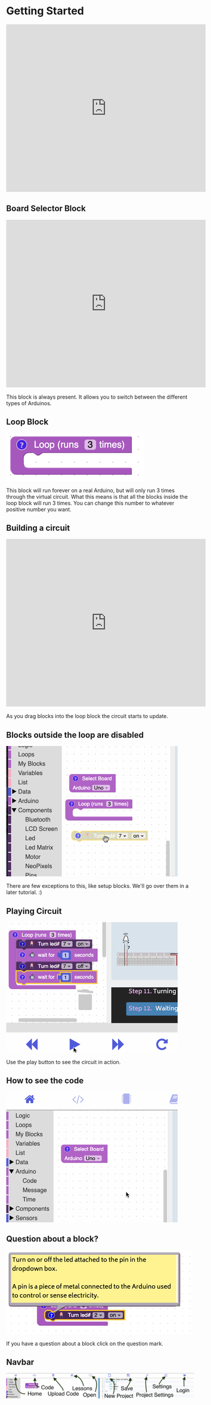 # Getting Started

<iframe width="535" height="450" src="https://www.youtube.com/embed/F-NO5-mIGvQ?rel=0"  frameborder="0" allow="accelerometer; autoplay; clipboard-write; encrypted-media; gyroscope; picture-in-picture" allowfullscreen></iframe>

## Board Selector Block

<iframe width="535" height="450" src="https://www.youtube.com/embed/LiecZECeiXg?rel=0"  frameborder="0" allow="accelerometer; autoplay; clipboard-write; encrypted-media; gyroscope; picture-in-picture" allowfullscreen></iframe>

This block is always present. It allows you to switch between the different types of Arduinos.

## Loop Block

![loop](assets/getting-started/loop.png)

This block will run forever on a real Arduino, but will only run 3 times through the virtual circuit. What this means is that all the blocks inside the loop block will run 3 times. You can change this number to whatever positive number you want.

## Building a circuit

<iframe width="535" height="450" src="https://www.youtube.com/embed/SXRAHp0-yEA?rel=0"  frameborder="0" allow="accelerometer; autoplay; clipboard-write; encrypted-media; gyroscope; picture-in-picture" allowfullscreen></iframe>

As you drag blocks into the loop block the circuit starts to update.

## Blocks outside the loop are disabled

![add blocks](assets/getting-started/disabled_blocks.gif)

There are few exceptions to this, like setup blocks. We'll go over them in a later tutorial. :)

## Playing Circuit

![playing code](assets/getting-started/playing_circuit.gif)

Use the play button to see the circuit in action.

## How to see the code

![seeing code](assets/getting-started/seeing_arduino_code.gif)

## Question about a block?

![help](assets/getting-started/help.png)

If you have a question about a block click on the question mark.

## Navbar

![navbar](assets/getting-started/navbar.png)
